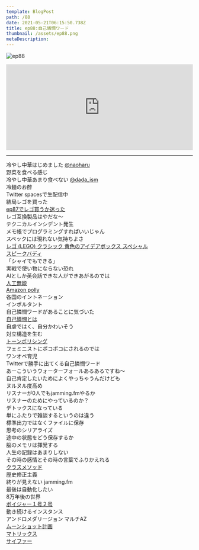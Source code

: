 ```yaml
---  
template: BlogPost  
path: /88
date: 2021-05-21T06:15:50.738Z  
title: ep88:自己憐憫ワード
thumbnail: /assets/ep88.png
metaDescription:  
---  
```

![ep88](/assets/ep88.png)  


<iframe src="https://open.spotify.com/embed/episode/4n2pzdWkdcFej3hksRIet4" width="100%" height="232" frameBorder="0" allowfullscreen="" allow="autoplay; clipboard-write; encrypted-media; fullscreen; picture-in-picture"></iframe>

***  


冷やし中華はじめました [@naoharu](https://twitter.com/naoharu)  
野菜を食べる感じ  
冷やし中華あまり食べない [@dada_ism](https://twitter.com/dada_ism)  
冷麺のお酢  
Twitter spacesで生配信中  
結局レゴを買った  
[ep87でレゴ買うか迷った](https://jamming.fm/87)  
レゴ互換製品はやだな〜  
テクニカルインシデント発生  
メモ帳でプログラミングすればいいじゃん  
スペックには現れない気持ちよさ  
[レゴ (LEGO) クラシック 黄色のアイデアボックス スペシャル](https://amzn.to/3bFnKFi)  
[スピークバディ](https://speakbuddy.jp/)  
「シャイでもできる」  
実戦で使い物にならない恐れ  
AIとしか英会話できな人ができあがるのでは  
[人工無能](https://ja.wikipedia.org/wiki/%E4%BA%BA%E5%B7%A5%E7%84%A1%E8%84%B3)  
[Amazon polly](https://aws.amazon.com/jp/polly/)  
各国のイントネーション  
インポルタント  
自己憐憫ワードがあることに気づいた  
[自己憐憫とは](https://www.weblio.jp/content/%E8%87%AA%E5%B7%B1%E6%86%90%E6%86%AB)  
自虐ではく、自分かわいそう  
対立構造を生む  
[トーンポリシング](https://ja.wikipedia.org/wiki/%E3%83%88%E3%83%BC%E3%83%B3%E3%83%BB%E3%83%9D%E3%83%AA%E3%82%B7%E3%83%B3%E3%82%B0)  
フェミニストにボコボコにされるのでは  
ワンオペ育児  
Twitterで勝手に出てくる自己憐憫ワード  
あーこういうウォーターフォールあるあるですね〜  
自己肯定したいためによくやっちゃうんだけども  
ヌルヌル度高め  
リスナーが0人でもjamming.fmやるか  
リスナーのためにやっているのか？  
デトックスになっている  
単にふたりで雑談するというのは違う  
標準出力ではなくファイルに保存  
思考のシリアライズ  
途中の状態をどう保存するか  
脳のメモリは揮発する  
人生の記録はあまりしない  
その時の感情とその時の言葉でふりかえれる  
[クラスメソッド](https://classmethod.jp/)  
歴史修正主義  
終りが見えない jamming.fm  
最後は自動化したい  
8万年後の世界  
[ボイジャー１号２号](https://www.businessinsider.jp/post-234690)  
動き続けるインスタンス  
アンドロメダリージョン マルチAZ  
[ムーンショット計画](https://www8.cao.go.jp/cstp/moonshot/sub1.html)  
[マトリックス](https://ja.wikipedia.org/wiki/%E3%83%9E%E3%83%88%E3%83%AA%E3%83%83%E3%82%AF%E3%82%B9_(%E6%98%A0%E7%94%BB))  
[サイファー](https://matrix.fandom.com/ja/wiki/%E3%82%B5%E3%82%A4%E3%83%95%E3%82%A1%E3%83%BC)  
　